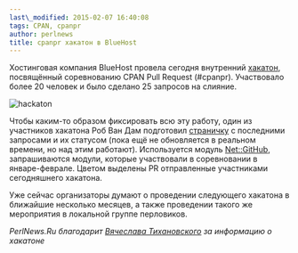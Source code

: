 ```yaml
---
last\_modified: 2015-02-07 16:40:08
tags: CPAN, cpanpr
author: perlnews
title: cpanpr хакатон в BlueHost
---
```


Хостинговая компания BlueHost провела сегодня внутренний
[хакатон](https://twitter.com/rvandam/status/563793149076594688), посвящённый
соревнованию CPAN Pull Request (#cpanpr). Участвовало более 20 человек и было
сделано 25 запросов на слияние.

![hackaton](/i/2015-02-07-bluehost-hackaton.jpg)

Чтобы каким-то образом фиксировать всю эту работу, один из участников хакатона
Роб Ван Дам подготовил
[страничку](http://rvandam.com/cpan-prc-resources/recent.html) с последними
запросами и их статусом (пока ещё не обновляется в реальном времени, но над
этим работают). Используется модуль
[Net::GitHub](https://metacpan.org/pod/Net::GitHub), запрашиваются модули,
которые участвовали в соревновании в январе-феврале. Цветом выделены PR
отправленные участниками сегодняшнего хакатона.

Уже сейчас организаторы думают о проведении следующего хакатона в ближайшие
несколько месяцев, а также проведении такого же мероприятия в локальной группе
перловиков.

_PerlNews.Ru благодарит [<span class="typcn typcn-social-twitter"></span>
Вячеслава Тихановского](https://twitter.com/vtivti) за информацию о хакатоне_
